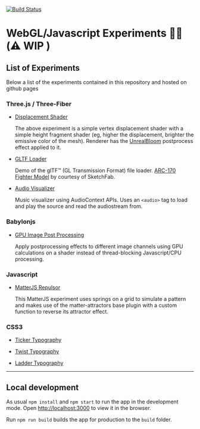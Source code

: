 [![Build Status](https://travis-ci.org/luigimannoni/experiments.svg?branch=master)](https://travis-ci.org/luigimannoni/experiments)

# WebGL/Javascript Experiments 🧪🔬 (⚠️ WIP )

## List of Experiments

Below a list of the experiments contained in this repository and hosted on github pages

### Three.js / Three-Fiber

- [Displacement Shader](https://experiments.luigimannoni.com/#/three/displacement)

  The above experiment is a simple vertex displacement shader with a simple height fragment shader (eg, higher the displacement, brighter the emissive color of the mesh). Renderer has the [UnrealBloom](https://threejs.org/examples/webgl_postprocessing_unreal_bloom.html) postprocess effect applied to it.

- [GLTF Loader](https://experiments.luigimannoni.com/#/three/arc170)

  Demo of the glTF™ (GL Transmission Format) file loader. [ARC-170 Fighter Model](https://sketchfab.com/3d-models/arc-170-fighter-d2b9834148e84c86a2423148db1f6705) by courtesy of SketchFab.

- [Audio Visualizer](https://experiments.luigimannoni.com/#/three/audio-visualizer)

  Music visualizer using AudioContext APIs. Uses an `<audio>` tag to load and play the source and read the audiostream from.

### Babylonjs

- [GPU Image Post Processing](https://experiments.luigimannoni.com/#/babylon/gpu-processing)

  Apply postprocessing effects to different image channels using GPU calculations on a shader instead of thread-blocking Javascript/CPU processing.


### Javascript

- [MatterJS Repulsor](https://experiments.luigimannoni.com/#/javascript/matter-repulsor)

  This MatterJS experiment uses springs on a grid to simulate a pattern and makes use of the matter-attractors base plugin with a custom function to reverse its attractor effect.

### CSS3

- [Ticker Typography](https://experiments.luigimannoni.com/#/css/ticker-typography)

- [Twist Typography](https://experiments.luigimannoni.com/#/css/twist-typography)

- [Ladder Typography](https://experiments.luigimannoni.com/#/css/ladder-typography)


---

## Local development

As usual `npm install` and `npm start` to run the app in the development mode.
Open [http://localhost:3000](http://localhost:3000) to view it in the browser.

Run `npm run build` builds the app for production to the `build` folder.
